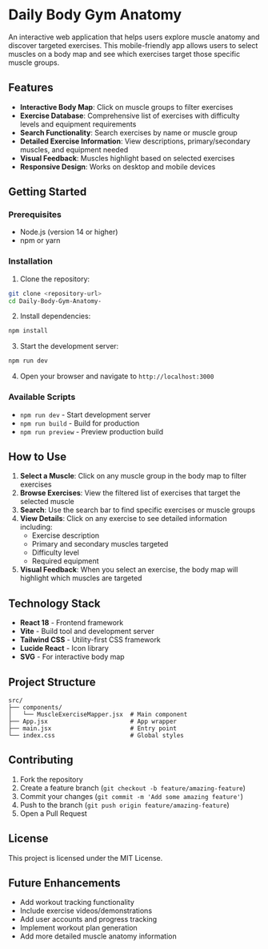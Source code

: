 # Daily Body Gym Anatomy

An interactive web application that helps users explore muscle anatomy and discover targeted exercises. This mobile-friendly app allows users to select muscles on a body map and see which exercises target those specific muscle groups.

## Features

- **Interactive Body Map**: Click on muscle groups to filter exercises
- **Exercise Database**: Comprehensive list of exercises with difficulty levels and equipment requirements
- **Search Functionality**: Search exercises by name or muscle group
- **Detailed Exercise Information**: View descriptions, primary/secondary muscles, and equipment needed
- **Visual Feedback**: Muscles highlight based on selected exercises
- **Responsive Design**: Works on desktop and mobile devices

## Getting Started

### Prerequisites

- Node.js (version 14 or higher)
- npm or yarn

### Installation

1. Clone the repository:
```bash
git clone <repository-url>
cd Daily-Body-Gym-Anatomy-
```

2. Install dependencies:
```bash
npm install
```

3. Start the development server:
```bash
npm run dev
```

4. Open your browser and navigate to `http://localhost:3000`

### Available Scripts

- `npm run dev` - Start development server
- `npm run build` - Build for production
- `npm run preview` - Preview production build

## How to Use

1. **Select a Muscle**: Click on any muscle group in the body map to filter exercises
2. **Browse Exercises**: View the filtered list of exercises that target the selected muscle
3. **Search**: Use the search bar to find specific exercises or muscle groups
4. **View Details**: Click on any exercise to see detailed information including:
   - Exercise description
   - Primary and secondary muscles targeted
   - Difficulty level
   - Required equipment
5. **Visual Feedback**: When you select an exercise, the body map will highlight which muscles are targeted

## Technology Stack

- **React 18** - Frontend framework
- **Vite** - Build tool and development server
- **Tailwind CSS** - Utility-first CSS framework
- **Lucide React** - Icon library
- **SVG** - For interactive body map

## Project Structure

```
src/
├── components/
│   └── MuscleExerciseMapper.jsx  # Main component
├── App.jsx                       # App wrapper
├── main.jsx                      # Entry point
└── index.css                     # Global styles
```

## Contributing

1. Fork the repository
2. Create a feature branch (`git checkout -b feature/amazing-feature`)
3. Commit your changes (`git commit -m 'Add some amazing feature'`)
4. Push to the branch (`git push origin feature/amazing-feature`)
5. Open a Pull Request

## License

This project is licensed under the MIT License.

## Future Enhancements

- Add workout tracking functionality
- Include exercise videos/demonstrations
- Add user accounts and progress tracking
- Implement workout plan generation
- Add more detailed muscle anatomy information
